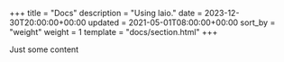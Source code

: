 +++
title = "Docs"
description = "Using laio."
date = 2023-12-30T20:00:00+00:00
updated = 2021-05-01T08:00:00+00:00
sort_by = "weight"
weight = 1
template = "docs/section.html"
+++

Just some content
